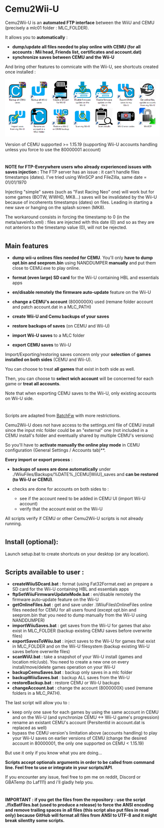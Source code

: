 # Cemu2Wii-U

Cemu2Wii-U is an **automated FTP interface** between the WiiU and CEMU (precisely a mlc01 folder : MLC_FOLDER). 

It allows you to **automatically** :
- **dump/update all files needed to play online with CEMU (for all accounts : Mii head, Friends list, certificates and account.dat)**
- **synchronize saves between CEMU and the Wii-U**

And bring other features to comnicate with the Wii-U, see shortcuts created once installed :

<p align="center">
  <img src="resources/Cemu2Wii-U.png">
</p>

Version of CEMU supported >= 1.15.19 (supporting Wii-U accounts handling unless you force to use the 80000001 account)

#
**NOTE for FTP-Everywhere users who already experienced issues with saves injection :**
The FTP server has an issue : it can't handle files timestamps (dates).
I've tried using WinSCP and FileZilla, same date = 01/01/1970

Injecting "simple" saves (such as "Fast Racing Neo" one) will work but for some games (BOTW, WWHD, MK8...) saves will be invalidated by the Wii-U because of incoherents timestamps (dates) on files. Leading in starting a new save or hanging on the splash screen (MK8).

The workaround consists in forcing the timestamp to 0 (in the meta/saveinfo.xml) : files are injected with this date (0) and so as they are not anteriors to the timestamp value (0), will not be rejected.


#
## Main features

- **dump wii-u onlines files needed for CEMU**. You'll only **have to dump opt.bin and seeprom.bin** using NANDDUMPER **manually** and put them close to CEMU.exe to play online.

- **format (even large) SD card** for the Wii-U containing HBL and essentials apps

- **en/disable remotely the firmware auto-update** feature on the Wii-U

- **change a CEMU's account** (8000000X) used (remane folder account and patch account.dat in a MLC_PATH)

- **create Wii-U and Cemu backups of your saves**

- **restore backups of saves** (on CEMU and Wii-U)

- **import Wii-U saves** to a MLC folder

- **export CEMU saves** to Wii-U

Import/Exporting/restoring saves concern only your **selection** of **games installed on both sides** (CEMU and Wii-U).

You can choose to treat **all games** that exist in both side as well.

Then, you can choose to **select wich account** will be concerned for each game or **treat all accounts**.

Note that when exporting CEMU saves to the Wii-U, only existing accounts on Wii-U side.


#

Scripts are adapted from [BatchFw](https://github.com/Laf111/CEMU-Batch-Framework) with more restrictions. 

Cemu2Wii-U does not have access to the settings.xml file of CEMU install since the input mlc folder could be an "external" one (not included in a CEMU install's folder and eventually shared by multiple CEMU's versions)

So you'll have to **activate manually the online play mode** in CEMU configuration (General Settings / Accounts tab)**.

**Every import or export process** :
- **backups of saves are done automatically** under ./WiiuFiles/Backups/\%DATE\%\_[CEMU|WiiU]\_saves and **can be restored (to Wii-U or CEMU)**.

- checks are done for accounts on both sides to : 
  - see if the account need to be added in CEMU UI (import Wii-U account)
  - verify that the account exist on the Wii-U



All scripts verify if CEMU or other Cemu2Wii-U scripts is not already running.



#
## Install (optional):

Launch setup.bat to create shortcuts on your desktop (or any location).

#
## Scripts available to user :

- **createWiiuSDcard.bat** : format (using Fat32Format.exe) an prepare a SD card for the Wii-U containing HBL and essentials apps
- **ftpSetWiiuFirmwareUpdateMode.bat** : en/disable remotely the firmware auto-update feature on the Wii-U
- **getOnlineFiles.bat** : get and save under .\WiiuFiles\OnlineFiles online files needed for CEMU for all users found
  (except opt.bin and seeprom.bin that you need to dump manually from the Wii-U using NANDDUMPER)
- **importWiiuSaves.bat** : get saves from the Wii-U for games that also exist in MLC_FOLDER (backup existing CEMU saves before overwrite files)
- **exportSavesToWiiu.bat** : inject saves to the Wii-U for games that exist in MLC_FOLDER and on the Wii-U filesystem (backup existing Wii-U saves before overwrite files)
- **scanWiiU.bat** : take a snapshot of your Wii-U install (games and location mlc/usb). You need to create a new one on every install/move/delete games operation on your Wii-U
- **backupCemuSaves.bat** : backup only saves in a mlc folder
- **backupWiiuSaves.bat** : backup ALL saves from the Wii-U
- **restoreBackup.bat** : restore CEMU or Wii-U backups
- **changeAccount.bat** : change the account (8000000X) used (remane folders in a MLC_PATH). 

The last script will allow you to : 
- keep only one save for each games by using the same account in CEMU and on the Wii-U (and synchronize CEMU <-> Wii-U game's progression)
- rename an existant CEMU's account (PersitentId in account.dat is replaced as well)
- bypass the CEMU version's limitation above (accounts handling) to play your Wii-U saves on earlier versions of CEMU (change the desired account in 80000001, the only one supported on CEMU < 1.15.19)

But use it only if you know what you are doing...

**Scripts accept optionals arguments in order to be called from command line. Feel free to use or integrate in your scripts/API**.

If you encounter any issue, feel free to pm me on reddit, Discord or GBATemp (to Laf111) and i'll gladly help you.


# 
**IMPORTANT : if you get the files from the repository : use the script ./fixBatFiles.bat (used to produce a release) to force the ANSI encoding and remove trailing spaces in all files (this script also put files in read only) because GitHub will format all files from ANSI to UTF-8 and it might break silentlty some scripts.**
#

